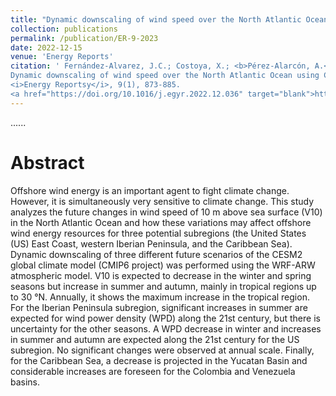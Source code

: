 ```yaml
---
title: "Dynamic downscaling of wind speed over the North Atlantic Ocean using CMIP6 projections: Implications for offshore wind power density"
collection: publications
permalink: /publication/ER-9-2023
date: 2022-12-15
venue: 'Energy Reports'
citation: ' Fernández-Alvarez, J.C.; Costoya, X.; <b>Pérez-Alarcón, A.</b>; Rahimi, S.; Nieto, R.; Gimeno, L. (2022).
Dynamic downscaling of wind speed over the North Atlantic Ocean using CMIP6 projections: Implications for offshore wind power density.
<i>Energy Reportsy</i>, 9(1), 873-885. 
<a href="https://doi.org/10.1016/j.egyr.2022.12.036" target="blank">https://doi.org/10.1016/j.egyr.2022.12.036</a>'
---
```


......  

# Abstract

Offshore wind energy is an important agent to fight climate change. However, it is simultaneously very sensitive to climate change. This study analyzes
the future changes in wind speed of 10 m above sea surface (V10) in the North Atlantic Ocean and how these variations may affect offshore wind energy
resources for three potential subregions (the United States (US) East Coast, western Iberian Peninsula, and the Caribbean Sea). Dynamic downscaling 
of three different future scenarios of the CESM2 global climate model (CMIP6 project) was performed using the WRF-ARW atmospheric model. V10 is
expected to decrease in the winter and spring seasons but increase in summer and autumn, mainly in tropical regions up to 30 °N. Annually, it shows
the maximum increase in the tropical region. For the Iberian Peninsula subregion, significant increases in summer are expected for wind power 
density (WPD) along the 21st century, but there is uncertainty for the other seasons. A WPD decrease in winter and increases in summer and autumn 
are expected along the 21st century for the US subregion. No significant changes were observed at annual scale. Finally, for the Caribbean Sea,
a decrease is projected in the Yucatan Basin and considerable increases are foreseen for the Colombia and Venezuela basins.
